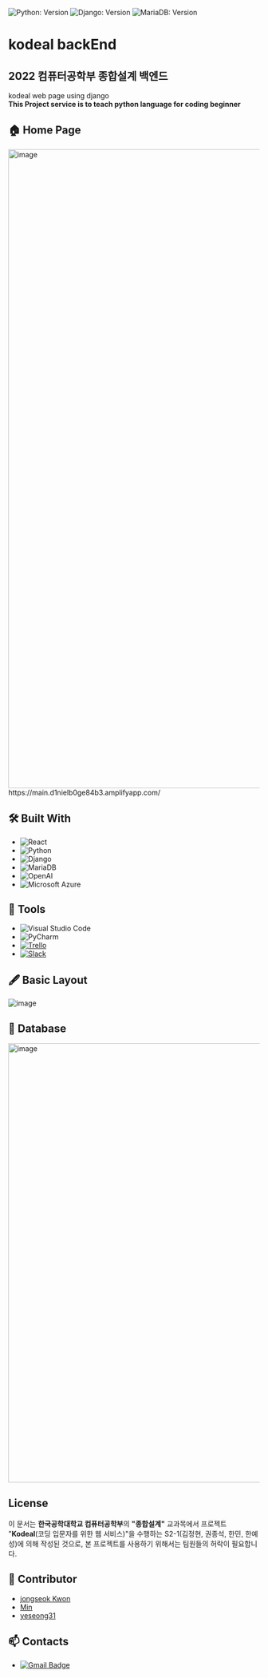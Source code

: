 ![Python: Version](https://img.shields.io/badge/python-3.9.9-blue)
![Django: Version](https://img.shields.io/badge/Django-3.1.14-blue)
![MariaDB: Version](https://img.shields.io/badge/MariaDB-10.3.32-blue)

# kodeal backEnd
## 2022 컴퓨터공학부 종합설계 백엔드

kodeal web page using django<br/>
<b>This Project service is to teach python language for coding beginner</b>

## 🏠 Home Page
<img width="1280" alt="image" src="https://user-images.githubusercontent.com/66625672/155848689-05d9ba0f-559b-4409-95d5-2a5f18905761.png">
https://main.d1nielb0ge84b3.amplifyapp.com/

## 🛠️ Built With
* ![React](https://img.shields.io/badge/React-61DAFB.svg?style=flat-square&logo=React&logoColor=black)
* ![Python](https://img.shields.io/badge/Python-3776AB.svg?style=flat-square&logo=Python&logoColor=white)
* ![Django](https://img.shields.io/badge/Django-092E20.svg?style=flat-square&logo=Django&logoColor=white)
* ![MariaDB](https://img.shields.io/badge/MariaDB-003545.svg?style=flat-square&logo=MariaDB&logoColor=white)
* ![OpenAI](https://img.shields.io/badge/OpenAI-412991.svg?style=flat-square&logo=OpenAI&logoColor=white)
* ![Microsoft Azure](https://img.shields.io/badge/Microsoft_Azure-0078D4?style=flat-square&logo=Microsoft-azure&logoColor=white)  
  
</details>

## 🔧 Tools
* ![Visual Studio Code](https://img.shields.io/badge/Visual_Studio_Code-007ACC.svg?style=flat-square&logo=VisualStudioCode&logoColor=white) 
* ![PyCharm](https://img.shields.io/badge/PyCharm-000000.svg?style=flat-square&logo=PyCharm&logoColor=white) 
* [![Trello](https://img.shields.io/badge/Trello-0052cc?style=flat-square&logo=Trello&logoColor=white&link=https://trello.com/b/mrg8i2EQ/roadmap/)](https://trello.com/b/mrg8i2EQ/roadmap/)
* [![Slack](https://img.shields.io/badge/Slack-4a154b.svg?style=flat-square&logo=Slack&logoColor=white&link=https://w1627955690-ob9739492.slack.com/ssb/redirect)](https://w1627955690-ob9739492.slack.com/ssb/redirect)

## 🖋️ Basic Layout
![image](https://user-images.githubusercontent.com/66625672/147870771-0853ea7c-57bd-48f9-b2a1-71ee739e7e36.png)

## 💾 Database
<img width="880" alt="image" src="https://user-images.githubusercontent.com/66625672/155727540-cd3a03b9-b959-4bb5-9601-92127200b75c.png">

## License
이 문서는 **한국공학대학교 컴퓨터공학부**의 **"종합설계"** 교과목에서
프로젝트 "**Kodeal**(코딩 입문자를 위한 웹 서비스)"을 수행하는
S2-1(김정현, 권종석, 한민, 한예성)에 의해 작성된 것으로,
본 프로젝트를 사용하기 위해서는 팀원들의 허락이 필요합니다.

## 🙋 Contributor
* [jongseok Kwon](https://github.com/himJJong) <br>
* [Min](https://github.com/Proals) <br>
* [yeseong31](https://github.com/yeseong31) <br>

## 📫 Contacts
* [![Gmail Badge](https://img.shields.io/badge/kodealtest@gmail.com-d14836?style=flat-square&logo=Gmail&logoColor=white&link=mailto:kodealtest@gmail.com)](mailto:kodealtest@gmail.com)
